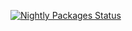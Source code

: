 [![Nightly Packages Status](https://dev.azure.com/ECP-WarpX/WarpX/_apis/build/status/ECP-WarpX/WarpX?branchName=nightly&label=nightly%20packages)](https://dev.azure.com/ECP-WarpX/WarpX/_build/latest?definitionId=1&branchName=nightly)

